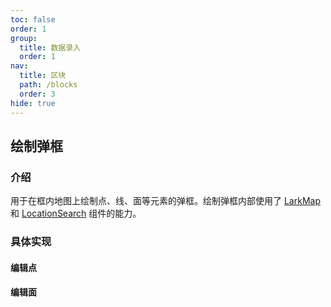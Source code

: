 ```yaml
---
toc: false
order: 1
group:
  title: 数据录入
  order: 1
nav:
  title: 区块
  path: /blocks
  order: 3
hide: true
---
```


## 绘制弹框

### 介绍

用于在框内地图上绘制点、线、面等元素的弹框。绘制弹框内部使用了 [LarkMap](/components/lark-map) 和 [LocationSearch](/components/location-search) 组件的能力。

### 具体实现

#### 编辑点

<!-- <code src="./demos/default.tsx"></code> -->

#### 编辑面

<!-- <code src="./demos/edit.tsx"></code> -->
